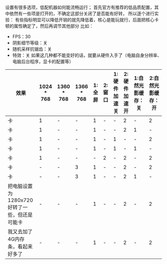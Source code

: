设置有很多选项，低配机器如何能流畅运行；
首先官方有推荐的低品质配置，其中依然有一些项是打开的，不确定这部分关闭了是否能有好转，
所以逐个进行实验：
有些指标明显可以降低开销的就先降低着，核心是能玩就行，后面把核心卡顿的属性确定了，然后再调节其他部分
比如：
- FPS：30
- 阴影细节等级：关
- 随机采样抗锯齿：关
- 特效：关
如果这几种都不能变好的话，就要从硬件入手了（电脑自身分辨率、电脑后台程序，显卡的配置等）

|效果|1024 * 768|1360 * 768|1366 * 768|1:全屏|2:窗口|1:硬件加速关|2:硬件加速开|1:自然光影缓存：关|2:自然光影缓存：开|
|---|---|---|---|---|---|---|---|---|---|
|卡|1|-|-|1|-|-|2|-|2|
|卡|1|-|-|1|-|-|2|1|-|
|卡|1|-|-|1|-|1|-|-|2|
|卡|1|-|-|1|-|1|-|1|-|
|卡|1|-|-|-|2|-|2|-|2|
|卡|-|-|3|1|-|-|2|-|2|
|卡|-|-|3|1|-|-|2|1|-|
|把电脑设置为1280x720 好转了一些，但还是可能卡|-|-|-|1|-|-|2|-|2|
|我又去加了4G内存条，看起来好多了|-|-|-|1|-|-|2|-|2|